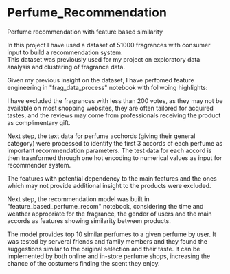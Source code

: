 # Perfume_Recommendation
Perfume recommendation with feature based similarity

In this project I have used a dataset of 51000 fragrances with consumer input to build a recommendation system.  
This dataset was previously used for my project on exploratory data analysis and clustering of fragrance data.

Given my previous insight on the dataset, I have perfomed feature engineering in "frag_data_process" notebook with follwoing highlights:

I have excluded the fragrances with less than 200 votes, as they may not be available on most shopping websites, they are often tailored for acquired tastes, and the reviews may come from professionals receiving the product as complimentary gift.

Next step, the text data for perfume acchords (giving their general category) were processed to identify the first 3 accords of each perfume as important recommendation parameters. The test data for each accord is then trasnformed through one hot encoding to numerical values as input for recommender system.

The features with potential dependency to the main features and the ones which may not provide additional insight to the products were excluded.

Next step, the recommendation model was built in "feature_based_perfume_recom" notebook, considering the time and weather appropriate for the fragrance, the gender of users and the main accords as features showing similarity between products.

The model provides top 10 similar perfumes to a given perfume by user. It was tested by serveral friends and family members and they found the suggestions similar to the 
original selection and their taste. It can be implemented by both online and in-store perfume shops, increasing the chance of the costumers finding the scent they enjoy.
